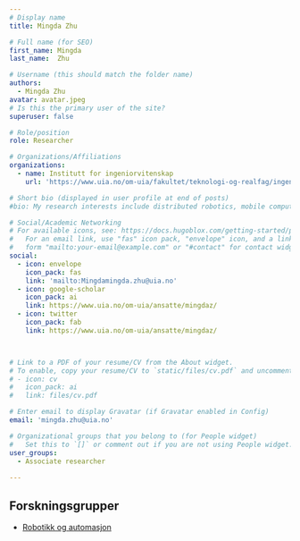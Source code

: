 ```yaml
---
# Display name
title: Mingda Zhu

# Full name (for SEO)
first_name: Mingda
last_name:  Zhu

# Username (this should match the folder name)
authors:
  - Mingda Zhu
avatar: avatar.jpeg
# Is this the primary user of the site?
superuser: false

# Role/position
role: Researcher

# Organizations/Affiliations
organizations:
  - name: Institutt for ingeniorvitenskap
    url: 'https://www.uia.no/om-uia/fakultet/teknologi-og-realfag/ingeniorvitenskap/index.html'

# Short bio (displayed in user profile at end of posts)
#bio: My research interests include distributed robotics, mobile computing and programmable matter.

# Social/Academic Networking
# For available icons, see: https://docs.hugoblox.com/getting-started/page-builder/#icons
#   For an email link, use "fas" icon pack, "envelope" icon, and a link in the
#   form "mailto:your-email@example.com" or "#contact" for contact widget.
social:
  - icon: envelope
    icon_pack: fas
    link: 'mailto:Mingdamingda.zhu@uia.no'
  - icon: google-scholar
    icon_pack: ai
    link: https://www.uia.no/om-uia/ansatte/mingdaz/
  - icon: twitter
    icon_pack: fab
    link: https://www.uia.no/om-uia/ansatte/mingdaz/



# Link to a PDF of your resume/CV from the About widget.
# To enable, copy your resume/CV to `static/files/cv.pdf` and uncomment the lines below.
# - icon: cv
#   icon_pack: ai
#   link: files/cv.pdf

# Enter email to display Gravatar (if Gravatar enabled in Config)
email: 'mingda.zhu@uia.no'

# Organizational groups that you belong to (for People widget)
#   Set this to `[]` or comment out if you are not using People widget.
user_groups:
  - Associate researcher
 
---
```

## Forskningsgrupper
 -  [Robotikk og automasjon](https://www.uia.no/forskning/forskningsgrupper/tr/robotikk-automasjon.html)  
